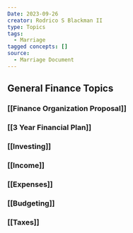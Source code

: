```yaml
---
Date: 2023-09-26
creator: Rodrico S Blackman II
type: Topics
tags:
  - Marriage
tagged concepts: []
source:
  - Marriage Document
---
```

## General Finance Topics
### [[Finance Organization Proposal]]

### [[3 Year Financial Plan]]

### [[Investing]]

### [[Income]]

### [[Expenses]]

### [[Budgeting]]

### [[Taxes]]


